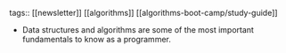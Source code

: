 tags:: [[newsletter]] [[algorithms]] [[algorithms-boot-camp/study-guide]]

- Data structures and algorithms are some of the most important fundamentals to know as a programmer.